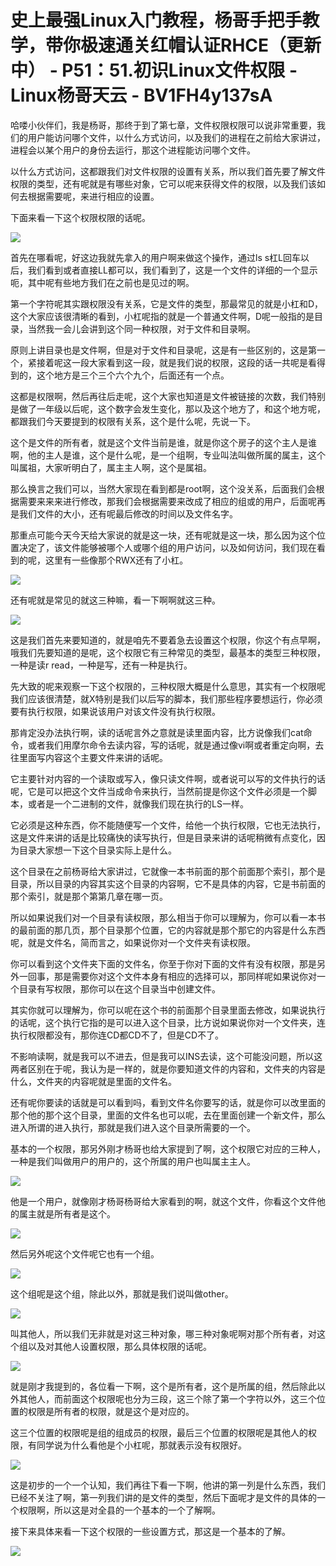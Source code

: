# 史上最强Linux入门教程，杨哥手把手教学，带你极速通关红帽认证RHCE（更新中） - P51：51.初识Linux文件权限 - Linux杨哥天云 - BV1FH4y137sA

哈喽小伙伴们，我是杨哥，那终于到了第七章，文件权限权限可以说非常重要，我们的用户能访问哪个文件，以什么方式访问，以及我们的进程在之前给大家讲过，进程会以某个用户的身份去运行，那这个进程能访问哪个文件。

以什么方式访问，这都跟我们对文件权限的设置有关系，所以我们首先要了解文件权限的类型，还有呢就是有哪些对象，它可以呢来获得文件的权限，以及我们该如何去根据需要呢，来进行相应的设置。

下面来看一下这个权限权限的话呢。

![](img/078fcb7b7f4d21431b5fdaa87b452ef7_1.png)

首先在哪看呢，好这边我就先拿入的用户啊来做这个操作，通过ls s杠L回车以后，我们看到或者直接LL都可以，我们看到了，这是一个文件的详细的一个显示呃，其中呢有些地方我们在之前也是见过的啊。

第一个字符呢其实跟权限没有关系，它是文件的类型，那最常见的就是小杠和D，这个大家应该很清晰的看到，小杠呢指的就是一个普通文件啊，D呢一般指的是目录，当然我一会儿会讲到这个同一种权限，对于文件和目录啊。

原则上讲目录也是文件啊，但是对于文件和目录呢，这是有一些区别的，这是第一个，紧接着呢这一段大家看到这一段，就是我们说的权限，这段的话一共呢是看得到的，这个地方是三个三个六个九个，后面还有一个点。

这都是权限啊，然后再往后走呢，这个大家也知道是文件被链接的次数，我们特别是做了一年级以后呢，这个数字会发生变化，那以及这个地方了，和这个地方呢，都跟我们今天要提到的权限有关系，这个是什么呢，先说一下。

这个是文件的所有者，就是这个文件当前是谁，就是你这个房子的这个主人是谁啊，他的主人是谁，这个是什么呢，是一个组啊，专业叫法叫做所属的属主，这个叫属祖，大家听明白了，属主主人啊，这个是属祖。

那么换言之我们可以，当然大家现在看到都是root啊，这个没关系，后面我们会根据需要来来来进行修改，那我们会根据需要来改成了相应的组或的用户，后面呢再是我们文件的大小，还有呢最后修改的时间以及文件名字。

那重点可能今天今天给大家说的就是这一块，还有呢就是这一块，那么因为这个位置决定了，该文件能够被哪个人或哪个组的用户访问，以及如何访问，我们现在看到的呢，这里有一些像那个RWX还有了小杠。



![](img/078fcb7b7f4d21431b5fdaa87b452ef7_3.png)

还有呢就是常见的就这三种嘛，看一下啊啊就这三种。

![](img/078fcb7b7f4d21431b5fdaa87b452ef7_5.png)

这是我们首先来要知道的，就是咱先不要着急去设置这个权限，你这个有点早啊，哦我们先要知道的是呢，这个权限它有三种常见的类型，最基本的类型三种权限，一种是读r read，一种是写，还有一种是执行。

先大致的呢来观察一下这个权限的，三种权限大概是什么意思，其实有一个权限呢我们应该很清楚，就X特别是我们以后写的脚本，我们那些程序要想运行，你必须要有执行权限，如果说该用户对该文件没有执行权限。

那肯定没办法执行啊，读的话呢言外之意就是读里面内容，比方说像我们cat命令，或者我们用摩尔命令去读内容，写的话呢，就是通过像vi啊或者重定向啊，去往里面写内容这个主要文件来讲的话呢。

它主要针对内容的一个读取或写入，像只读文件啊，或者说可以写的文件执行的话呢，它是可以把这个文件当成命令来执行，当然前提是你这个文件必须是一个脚本，或者是一个二进制的文件，就像我们现在执行的LS一样。

它必须是这种东西，你不能随便写一个文件，给他一个执行权限，它也无法执行，这是文件来讲的话是比较痛快的读写执行，但是目录来讲的话呢稍微有点变化，因为目录大家想一下这个目录实际上是什么。

这个目录在之前杨哥给大家讲过，它就像一本书前面的那个前面那个索引，那个是目录，所以目录的内容其实这个目录的内容啊，它不是具体的内容，它是书前面的那个索引，就是那个第第几章在哪一页。

所以如果说我们对一个目录有读权限，那么相当于你可以理解为，你可以看一本书的最前面的那几页，那个目录那个位置，它的内容就是那个那它的内容是什么东西呢，就是文件名，简而言之，如果说你对一个文件夹有读权限。

你可以看到这个文件夹下面的文件名，你至于你对下面的文件有没有权限，那是另外一回事，那是需要你对这个文件本身有相应的选择可以，那同样呢如果说你对一个目录有写权限，那你可以在这个目录当中创建文件。

其实你就可以理解为，你可以呢在这个书的前面那个目录里面去修改，如果说执行的话呢，这个执行它指的是可以进入这个目录，比方说如果说你对一个文件夹，连执行权限都没有，那你连CD都CD不了，但是CD不了。

不影响读啊，就是我可以不进去，但是我可以INS去读，这个可能没问题，所以这两者区别在于呢，我认为是一样的，就是你要知道文件的内容和，文件夹的内容是什么，文件夹的内容呢就是里面的文件名。

还有呢你要读的话就是可以看到吗，看到文件名你要写的话，就是你可以改里面的那个他的那个这个目录，里面的文件名也可以呢，去在里面创建一个新文件，那么进入所谓的进入执行，那就是我们进入这个目录所需要的一个。

基本的一个权限，那另外刚才杨哥也给大家提到了啊，这个权限它对应的三种人，一种是我们叫做用户的用户的，这个所属的用户也叫属主主人。



![](img/078fcb7b7f4d21431b5fdaa87b452ef7_7.png)

他是一个用户，就像刚才杨哥杨哥给大家看到的啊，就这个文件，你看这个文件他的属主就是所有者是这个。

![](img/078fcb7b7f4d21431b5fdaa87b452ef7_9.png)

然后另外呢这个文件呢它也有一个组。

![](img/078fcb7b7f4d21431b5fdaa87b452ef7_11.png)

这个组呢是这个组，除此以外，那就是我们说叫做other。

![](img/078fcb7b7f4d21431b5fdaa87b452ef7_13.png)

叫其他人，所以我们无非就是对这三种对象，哪三种对象呢啊对那个所有者，对这个组以及对其他人设置权限，那么具体权限的话呢。



![](img/078fcb7b7f4d21431b5fdaa87b452ef7_15.png)

就是刚才我提到的，各位看一下啊，这个是所有者，这个是所属的组，然后除此以外其他人，而前面这个权限呢也分为三段，这三个除了第一个字符以外，这三个位置的权限是所有者的权限，就是这个是对应的。

这三个位置的权限呢是组的组成员的权限，最后三个位置的权限呢是其他人的权限，有同学说为什么看他是个小杠呢，那就表示没有权限好。



![](img/078fcb7b7f4d21431b5fdaa87b452ef7_17.png)

这是初步的一个一个认知，我们再往下看一下啊，他讲的第一列是什么东西，我们已经不关注了啊，第一列我们讲的是文件的类型，然后下面呢才是文件的具体的一个权限啊，所以这是对全县的一个基本的一个了解啊。

接下来具体来看一下这个权限的一些设置方式，那这是一个基本的了解。

![](img/078fcb7b7f4d21431b5fdaa87b452ef7_19.png)